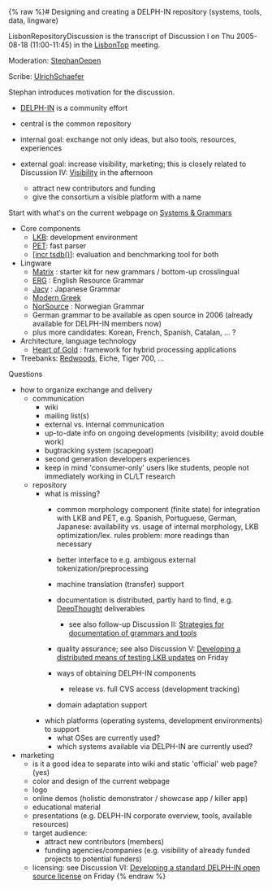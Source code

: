 {% raw %}# Designing and creating a DELPH-IN repository (systems, tools, data, lingware)

LisbonRepositoryDiscussion is the transcript of Discussion I on Thu
2005-08-18 (11:00-11:45) in the [LisbonTop](https://delph-in.github.io/docs/summits/LisbonTop) meeting.

Moderation: [StephanOepen](https://delph-in.github.io/docs/garage/StephanOepen)

Scribe: [UlrichSchaefer](https://delph-in.github.io/docs/garage/UlrichSchaefer)

Stephan introduces motivation for the discussion.

- [DELPH-IN](http://www.delph-in.net) is a community effort
- central is the common repository
- internal goal: exchange not only ideas, but also tools, resources,
experiences
- external goal: increase visibility, marketing; this is closely
related to Discussion IV: [Visibility](https://delph-in.github.io/docs/summits/LisbonVisibilityDiscussion)
in the afternoon
  
  - attract new contributors and funding
  - give the consortium a visible platform with a name

Start with what's on the current webpage on [Systems &
Grammars](http://www.delph-in.net/index.php?page=3)

- Core components
  - [LKB](http://www.delph-in.net/lkb/): development environment
  - [PET](http://www.delph-in.net/pet/): fast parser
  - [\[incr tsdb()](http://www.delph-in.net/itsdb/)\]: evaluation
and benchmarking tool for both
- Lingware
  - [Matrix](http://www.delph-in.net/matrix) : starter kit for new
grammars / bottom-up crosslingual
  - [ERG](http://www.delph-in.net/erg) : English Resource Grammar
  - [Jacy](http://www.delph-in.net/jacy) : Japanese Grammar
  - [Modern Greek](http://www.delph-in.net/mgrg)
  - [NorSource](http://www.ling.hf.ntnu.no/forskning/norsource) :
Norwegian Grammar
  - German grammar to be available as open source in 2006 (already
available for DELPH-IN members now)
  - plus more candidates: Korean, French, Spanish, Catalan, ... ?
- Architecture, language technology
  - [Heart of Gold](http://www.delph-in.net/heartofgold) : framework
for hybrid processing applications
- Treebanks: [Redwoods](http://redwoods.stanford.edu), Eiche, Tiger
700, ...

Questions

- how to organize exchange and delivery
  - communication
    - wiki
    - mailing list(s)
    - external vs. internal communication
    - up-to-date info on ongoing developments (visibility; avoid
double work)
    - bugtracking system (scapegoat)
    - second generation developers experiences
    - keep in mind 'consumer-only' users like students, people not
immediately working in CL/LT research
  - repository
    - what is missing?
      - common morphology component (finite state) for
integration with LKB and PET, e.g. Spanish, Portuguese,
German, Japanese: availability vs. usage of internal
morphology, LKB optimization/lex. rules problem: more
readings than necessary
      - better interface to e.g. ambigous external
tokenization/preprocessing
      - machine translation (transfer) support
      - documentation is distributed, partly hard to find, e.g.
[DeepThought](http://www.project-deepthought.net)
deliverables
        
        - see also follow-up Discussion II: [Strategies for
documentation of grammars and
tools](https://delph-in.github.io/docs/summits/LisbonDocumentationDiscussion)
      - quality assurance; see also Discussion V: [Developing a
distributed means of testing LKB
updates](https://delph-in.github.io/docs/summits/LisbonTestingDiscussion) on Friday
      - ways of obtaining DELPH-IN components
        - release vs. full CVS access (development tracking)
      - domain adaptation support
    - which platforms (operating systems, development
environments) to support
      - what OSes are currently used?
      - which systems available via DELPH-IN are currently used?
- marketing
  - is it a good idea to separate into wiki and static 'official'
web page? (yes)
  - color and design of the current webpage
  - logo
  - online demos (holistic demonstrator / showcase app / killer app)
  - educational material
  - presentations (e.g. DELPH-IN corporate overview, tools,
available resources)
  - target audience:
    - attract new contributors (members)
    - funding agencies/companies (e.g. visibility of already
funded projects to potential funders)
  - licensing: see Discussion VI: [Developing a standard DELPH-IN
open source license](https://delph-in.github.io/docs/summits/LisbonLicensingDiscussion) on Friday
<update date omitted for speed>{% endraw %}